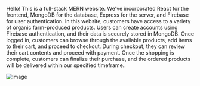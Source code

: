 Hello! This is a full-stack MERN website. We've incorporated React for the frontend, MongoDB for the database, Express for the server, and Firebase for user authentication. In this website, customers have access to a variety of organic farm-produced products. Users can create accounts using Firebase authentication, and their data is securely stored in MongoDB. Once logged in, customers can browse through the available products, add items to their cart, and proceed to checkout. During checkout, they can review their cart contents and proceed with payment. Once the shopping is complete, customers can finalize their purchase, and the ordered products will be delivered within our specified timeframe..

![image](https://github.com/Umeshg7/khetibazaar/assets/127641066/2658c082-d0ae-49c4-bd01-a2992348bd47)





